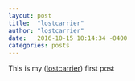 ```yaml
---
layout: post
title:  "lostcarrier"
author: "lostcarrier"
date:   2016-10-15 10:14:34 -0400
categories: posts
---
```

This is my ([lostcarrier][lostcarrier-site]) first post

[lostcarrier-site]: https://lostcarrier.github.io/
